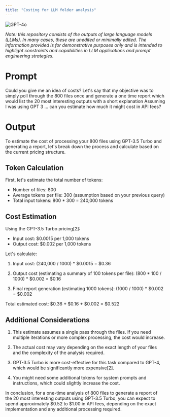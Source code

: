 ```yaml
---
title: "Costing for LLM folder analysis"
---
```

![GPT-4o](https://img.shields.io/badge/GPT--4o-3333FF?style=for-the-badge&logo=openai&logoColor=white)



*Note: this repository consists of the outputs of large language models (LLMs). In many cases, these are unedited or minimally edited. The information provided is for demonstrative purposes only and is intended to highlight constraints and capabilities in LLM applications and prompt engineering strategies.*


# Prompt

Could you give me an idea of costs? Let's say that my objective was to simply poll through the 800 files once and generate a one time report which would list the 20 most interesting outputs with a short explanation Assuming I was using GPT 3 ... can you estimate how much it might cost in API fees?

# Output

To estimate the cost of processing your 800 files using GPT-3.5 Turbo and generating a report, let's break down the process and calculate based on the current pricing structure.

## Token Calculation

First, let's estimate the total number of tokens:

- Number of files: 800
- Average tokens per file: 300 (assumption based on your previous query)
- Total input tokens: 800 * 300 = 240,000 tokens

## Cost Estimation

Using the GPT-3.5 Turbo pricing[2]:

- Input cost: $0.0015 per 1,000 tokens
- Output cost: $0.002 per 1,000 tokens

Let's calculate:

1. Input cost:
   (240,000 / 1000) * $0.0015 = $0.36

2. Output cost (estimating a summary of 100 tokens per file):
   (800 * 100 / 1000) * $0.002 = $0.16

3. Final report generation (estimating 1000 tokens):
   (1000 / 1000) * $0.002 = $0.002

Total estimated cost: $0.36 + $0.16 + $0.002 = $0.522

## Additional Considerations

1. This estimate assumes a single pass through the files. If you need multiple iterations or more complex processing, the cost would increase.

2. The actual cost may vary depending on the exact length of your files and the complexity of the analysis required.

3. GPT-3.5 Turbo is more cost-effective for this task compared to GPT-4, which would be significantly more expensive[2].

4. You might need some additional tokens for system prompts and instructions, which could slightly increase the cost.

In conclusion, for a one-time analysis of 800 files to generate a report of the 20 most interesting outputs using GPT-3.5 Turbo, you can expect to spend approximately $0.52 to $1.00 in API fees, depending on the exact implementation and any additional processing required.

 